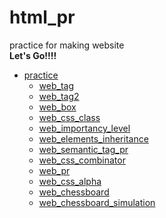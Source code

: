 # html_pr

practice for making website
<br>**Let's Go!!!!**<br/>

- [practice](https://github.com/JeongmoRyu/html_pr/tree/main/practice)
    - [web_tag](https://github.com/JeongmoRyu/html_pr/blob/main/practice/web_tag.md)
    - [web_tag2](https://github.com/JeongmoRyu/html_pr/blob/main/practice/web_tag2.md)
    - [web_box](https://github.com/JeongmoRyu/html_pr/blob/main/practice/web_box.md)
    - [web_css_class](https://github.com/JeongmoRyu/html_pr/blob/main/practice/web_css_class.md)
    - [web_importancy_level](https://github.com/JeongmoRyu/html_pr/blob/main/practice/web_importancy_level.md)
    - [web_elements_inheritance](https://github.com/JeongmoRyu/html_pr/blob/main/practice/web_elements_inheritance.md)
    - [web_semantic_tag_pr](https://github.com/JeongmoRyu/html_pr/blob/main/practice/web_semantic_tag_pr.md)
    - [web_css_combinator](https://github.com/JeongmoRyu/html_pr/blob/main/practice/web_css_combinator.md)
    - [web_pr](https://github.com/JeongmoRyu/html_pr/blob/main/practice/web_pr.md)
    - [web_css_alpha](https://github.com/JeongmoRyu/html_pr/blob/main/practice/web_css_alpha.md)
    - [web_chessboard](https://github.com/JeongmoRyu/html_pr/blob/main/practice/web_chessboard.md)
    - [web_chessboard_simulation](https://github.com/JeongmoRyu/html_pr/blob/main/practice/web_chessboard_simulation.md)




    





